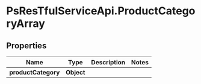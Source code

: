 # PsResTfulServiceApi.ProductCategoryArray

## Properties
Name | Type | Description | Notes
------------ | ------------- | ------------- | -------------
**productCategory** | **Object** |  | 
